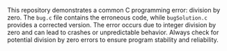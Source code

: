 This repository demonstrates a common C programming error: division by zero. The `bug.c` file contains the erroneous code, while `bugSolution.c` provides a corrected version. The error occurs due to integer division by zero and can lead to crashes or unpredictable behavior.  Always check for potential division by zero errors to ensure program stability and reliability.